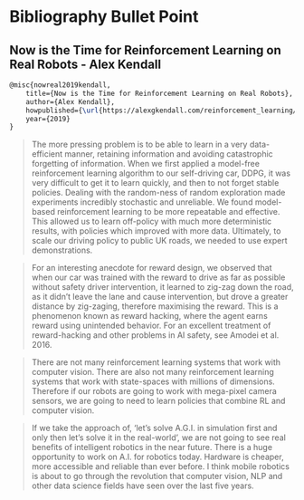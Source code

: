 # Bibliography Bullet Point

## Now is the Time for Reinforcement Learning on Real Robots - Alex Kendall

```tex
@misc{nowreal2019kendall,
    title={Now is the Time for Reinforcement Learning on Real Robots},
    author={Alex Kendall},
    howpublished={\url{https://alexgkendall.com/reinforcement_learning/now_is_the_time_for_reinforcement_learning_on_real_robots/}},
    year={2019}
}
```

> The more pressing problem is to be able to learn in a very data-efficient manner, retaining information and avoiding catastrophic forgetting of information. When we first applied a model-free reinforcement learning algorithm to our self-driving car, DDPG, it was very difficult to get it to learn quickly, and then to not forget stable policies. Dealing with the random-ness of random exploration made experiments incredibly stochastic and unreliable. We found model-based reinforcement learning to be more repeatable and effective. This allowed us to learn off-policy with much more deterministic results, with policies which improved with more data. Ultimately, to scale our driving policy to public UK roads, we needed to use expert demonstrations.

> For an interesting anecdote for reward design, we observed that when our car was trained with the reward to drive as far as possible without safety driver intervention, it learned to zig-zag down the road, as it didn’t leave the lane and cause intervention, but drove a greater distance by zig-zaging, therefore maximising the reward. This is a phenomenon known as reward hacking, where the agent earns reward using unintended behavior. For an excellent treatment of reward-hacking and other problems in AI safety, see Amodei et al. 2016.


> There are not many reinforcement learning systems that work with computer vision. There are also not many reinforcement learning systems that work with state-spaces with millions of dimensions. Therefore if our robots are going to work with mega-pixel camera sensors, we are going to need to learn policies that combine RL and computer vision.


> If we take the approach of, ‘let’s solve A.G.I. in simulation first and only then let’s solve it in the real-world’, we are not going to see real benefits of intelligent robotics in the near future. There is a huge opportunity to work on A.I. for robotics today. Hardware is cheaper, more accessible and reliable than ever before. I think mobile robotics is about to go through the revolution that computer vision, NLP and other data science fields have seen over the last five years.

